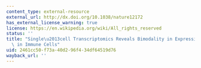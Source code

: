 ```yaml
---
content_type: external-resource
external_url: http://dx.doi.org/10.1038/nature12172
has_external_license_warning: true
license: https://en.wikipedia.org/wiki/All_rights_reserved
status: ''
title: "Single\u2013cell Transcriptomics Reveals Bimodality in Expression and Splicing\
  \ in Immune Cells"
uid: 2461cc50-f73a-40d2-96f4-34df64519d76
wayback_url: ''
---
```

